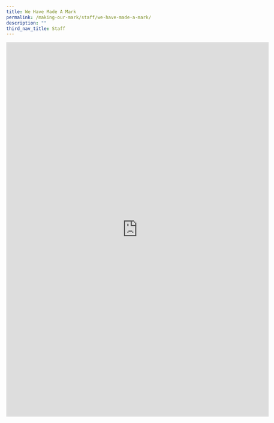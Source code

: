 ```yaml
---
title: We Have Made A Mark
permalink: /making-our-mark/staff/we-have-made-a-mark/
description: ""
third_nav_title: Staff
---
```

<p><iframe src="https://docs.google.com/forms/d/e/1FAIpQLSdcmqKOPvjeKkWJ_uvpw5Y_zgZpvbdeKiYbUTalcyeadLjk8A/viewform?embedded=true" width="700" height="1000" frameborder="0" marginwidth="0" marginheight="0" data-mce-fragment="1"></iframe></p>